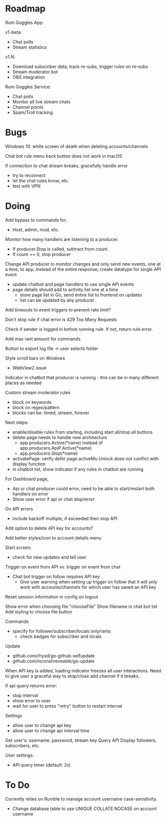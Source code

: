 # Roadmap

Rum Goggles App:

v1-beta:
- Chat polls
- Stream statistics

v1.N:
- Download subscriber data, track re-subs, trigger rules on re-subs
- Stream moderator bot
- OBS integration

Rum Goggles Service:
- Chat polls
- Monitor all live stream chats
- Channel points
- Spam/Troll tracking

# Bugs

Windows 10: white screen of death when deleting accounts/channels

Chat bot rule menu back button does not work in macOS

If connection to chat stream breaks, gracefully handle error
- try to reconnect
- let the chat rules know, etc.
- test with VPN

# Doing

Add bypass to commands for:
- Host, admin, mod, etc.

Monitor how many handlers are listening to a producer.
- If producer.Stop is called, subtract from count.
- If count == 0, stop producer

Change API producer to monitor changes and only send new events, one at a time, to app, instead of the entire response; create datatype for single API event
- update chatbot and page handlers to use single API events
- page details should add to activity list one at a time
    - store page list in Go, send entire list to frontend on updates
    - list can be updated by any producer

Add timeouts to event triggers to prevent rate limit?

Don't stop rule if chat error is 429 Too Many Requests

Check if sender is logged in before running rule. If not, return rule error.

Add max rant amount for commands

Button to export log file -> user selects folder

Style scroll bars on Windows
- WebView2 issue

Indicator in chatbot that producer is running
    - this can be in many different places as needed

Custom stream moderator rules
- block on keywords
- block on regex/pattern
- blocks can be: timed, stream, forever

Next steps:
- enable/disable rules from starting, including start all/stop all buttons
- delete page needs to handle new architecture
    - app.producers.Active(*name) instead of app.producers.ApiP.Active(*name)
    - app.producers.Stop(*name)
- activatePage: verify defer page.activeMu.Unlock does not conflict with display function
- in chatbot list, show indicator if any rules in chatbot are running

For Dashboard page,
- Api or chat producer could error, need to be able to start/restart both handlers on error
- Show user error if api or chat stop/error

On API errors
- include backoff multiple, if exceeded then stop API

Add option to delete API key for accounts?

Add better styles/icon to account details menu

Start screen:
- check for new updates and tell user

Trigger on event from API vs. trigger on event from chat
- Chat bot trigger on follow requires API key
    - Give user warning when setting up trigger on follow that it will only work with accounts/channels for which user has saved an API key

Reset session information in config on logout

Show error when choosing file "chooseFile"
Show filename in chat bot list
Add styling to choose file button

Commands
- specify for follower/subscriber/locals only/rants
    - check badges for subscriber and locals

Update
- github.com/rhysd/go-github-selfupdate
- github.com/inconshreveable/go-update

When API key is added, loading indicator freezes all user interactions. Need to give user a graceful way to stop/close add channel if it breaks.

If api query returns error:
- stop interval
- show error to user
- wait for user to press "retry" button to restart interval

Settings
- allow user to change api key
- allow user to change api interval time

Get user's: username, password, stream key
Query API
Display followers, subscribers, etc.

User settings:
- API query timer (default: 2s)

# To Do

Currently relies on Rumble to manage account username case-sensitivity.
- Change database table to use UNIQUE COLLATE NOCASE on account username